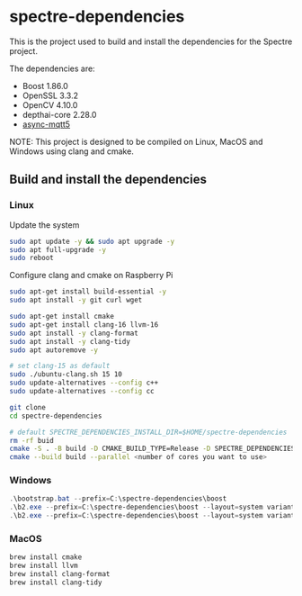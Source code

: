 # spectre-dependencies

This is the project used to build and install the dependencies for the Spectre project.

The dependencies are:

- Boost 1.86.0
- OpenSSL 3.3.2
- OpenCV 4.10.0
- depthai-core 2.28.0
- [async-mqtt5](https://github.com/mireo/async-mqtt5)

NOTE: This project is designed to be compiled on Linux, MacOS and Windows using clang and cmake.

## Build and install the dependencies

### Linux

Update the system

```bash
sudo apt update -y && sudo apt upgrade -y
sudo apt full-upgrade -y
sudo reboot
```

Configure clang and cmake on Raspberry Pi

```bash
sudo apt-get install build-essential -y
sudo apt install -y git curl wget

sudo apt-get install cmake
sudo apt-get install clang-16 llvm-16
sudo apt install -y clang-format
sudo apt install -y clang-tidy
sudo apt autoremove -y

# set clang-15 as default
sudo ./ubuntu-clang.sh 15 10
sudo update-alternatives --config c++
sudo update-alternatives --config cc
```

```bash
git clone
cd spectre-dependencies

# default SPECTRE_DEPENDENCIES_INSTALL_DIR=$HOME/spectre-dependencies
rm -rf buid
cmake -S . -B build -D CMAKE_BUILD_TYPE=Release -D SPECTRE_DEPENDENCIES_INSTALL_DIR=<path to install spectre dependencies>
cmake --build build --parallel <number of cores you want to use>
```

### Windows

```powershell
.\bootstrap.bat --prefix=C:\spectre-dependencies\boost
.\b2.exe --prefix=C:\spectre-dependencies\boost --layout=system variant=release link=static stage
.\b2.exe --prefix=C:\spectre-dependencies\boost --layout=system variant=release link=static install
```

### MacOS

```bash
brew install cmake
brew install llvm
brew install clang-format
brew install clang-tidy
```
